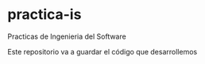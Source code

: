 practica-is
===========

Practicas de Ingenieria del Software

Este repositorio va a guardar el código que desarrollemos
